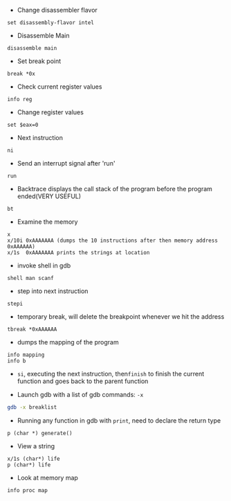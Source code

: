 * Change disassembler flavor
```
set disassembly-flavor intel
```

* Disassemble Main
```
disassemble main
```

* Set break point
```
break *0x
```

* Check current register values
```
info reg
```

* Change register values
```
set $eax=0
```

* Next instruction
```
ni
```

* Send an interrupt signal after 'run'
```
run
```

* Backtrace displays the call stack of the program before the program ended(VERY USEFUL)
```
bt
```

* Examine the memory
```
x
x/10i 0xAAAAAAA (dumps the 10 instructions after then memory address 0xAAAAAA)
x/1s  0xAAAAAAA prints the strings at location
```

* invoke shell in gdb
```
shell man scanf
```

* step into next instruction
```
stepi 
```

* temporary break, will delete the breakpoint whenever we hit the address
```
tbreak *0xAAAAAA
```

* dumps the mapping of the program
```
info mapping
info b
```

* `si`, executing the next instruction, then`finish` to finish the current function and goes back to the parent function

* Launch gdb with a list of gdb commands: `-x`
```bash
gdb -x breaklist
```

* Running any function in gdb with `print`, need to declare the return type
```
p (char *) generate()
```

* View a string
```
x/1s (char*) life
p (char*) life
```

* Look at memory map
```
info proc map
```
